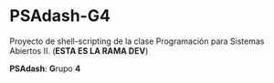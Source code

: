 # PSAdash-G4
Proyecto de shell-scripting de la clase Programación para Sistemas Abiertos II. (**ESTA ES LA RAMA DEV**)

**PSAdash**: **G**rupo **4**
